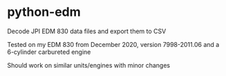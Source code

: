# python-edm
Decode JPI EDM 830 data files and export them to CSV

Tested on my EDM 830 from December 2020, version 7998-2011.06 and a 6-cylinder carbureted engine

Should work on similar units/engines with minor changes
